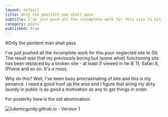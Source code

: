 ```yaml
---
layout: default
title: Only the penitent man shall pass
subtitle: I've just push all the incomplete work for this site to Git. The result was that my previously boring but (some what) functioning site has been replaced by a broken site...
category: posts
published: true
---
```


#Only the penitent man shall pass

I've just pushed all the incomplete work for this poor neglected site to Git. The result was that my previously boring but (some what) functioning site has been replaced by a broken site - at least if viewed in lte IE 11, Safari 8, IPhone and so on. It's a mess. 

Why do this? Well, I've been busy procrasinating of late and this is my penance. I need a good hoof up the arse and I figure that airing my dirty laundy in public is as good a motivation as any to get things in order.

For posterity here is the old abomination:

![lukemcgurdy.github.io - Version 1](http://lukemcgurdy.github.io/assets/images/site-versions/site-v1.0.jpg)
